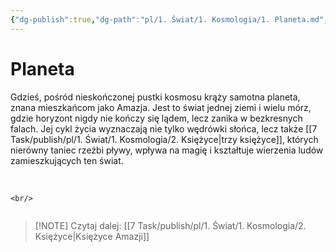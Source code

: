 ```yaml
---
{"dg-publish":true,"dg-path":"pl/1. Świat/1. Kosmologia/1. Planeta.md","permalink":"/pl/1-swiat/1-kosmologia/1-planeta/"}
---
```



# Planeta
Gdzieś, pośród nieskończonej pustki kosmosu krąży samotna planeta, znana mieszkańcom jako Amazja. Jest to świat jednej ziemi i wielu mórz, gdzie horyzont nigdy nie kończy się lądem, lecz zanika w bezkresnych falach. Jej cykl życia wyznaczają nie tylko wędrówki słońca, lecz także [[7 Task/publish/pl/1. Świat/1. Kosmologia/2. Księżyce\|trzy księżyce]], których nierówny taniec rzeźbi pływy, wpływa na magię i kształtuje wierzenia ludów zamieszkujących ten świat.

<br/>

`<br/>`
```<br/>
```
> [!NOTE] Czytaj dalej: [[7 Task/publish/pl/1. Świat/1. Kosmologia/2. Księżyce\|Księżyce Amazji]]
